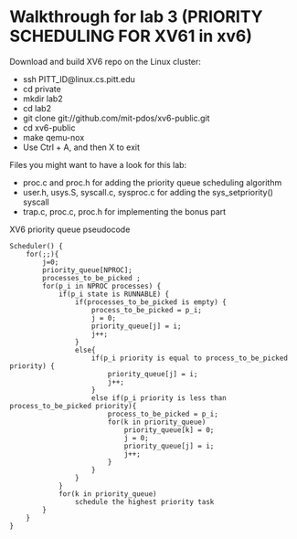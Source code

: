 # Walkthrough for lab 3 (PRIORITY SCHEDULING FOR XV61 in xv6)


<p>Download and build XV6 repo on the Linux cluster:</p>
<ul>
  <li>ssh PITT_ID@linux.cs.pitt.edu</li>
  <li>cd private</li>
  <li>mkdir lab2</li>
  <li>cd lab2</li>
  <li>git clone git://github.com/mit-pdos/xv6-public.git</li>
  <li>cd xv6-public</li>
  <li>make qemu-nox</li>
  <li>Use Ctrl + A, and then X to exit</li>
</ul>

<p>Files you might want to have a look for this lab:</p>
<ul>
  <li>proc.c and proc.h for adding the priority queue scheduling algorithm</li>
  <li>user.h, usys.S, syscall.c, sysproc.c for adding the sys_setpriority() syscall</li>
  <li>trap.c, proc.c, proc.h for implementing the bonus part</li>
</ul>

<p>XV6 priority queue pseudocode</p>

    Scheduler() {
        for(;;){
            j=0;
            priority_queue[NPROC];
            processes_to_be_picked ;
            for(p_i in NPROC processes) {
                if(p_i state is RUNNABLE) {
                    if(processes_to_be_picked is empty) {
                        process_to_be_picked = p_i;
                        j = 0;
                        priority_queue[j] = i;
                        j++;
                    } 
                    else{
                        if(p_i priority is equal to process_to_be_picked priority) {
                            priority_queue[j] = i;
                            j++;
                        }
                        else if(p_i priority is less than process_to_be_picked priority){
                            process_to_be_picked = p_i;
                            for(k in priority_queue)
                                priority_queue[k] = 0;
                                j = 0;
                                priority_queue[j] = i;
                                j++;
                            }
                        }
                    }
                }
                for(k in priority_queue)
                    schedule the highest priority task
            }
        }
    }